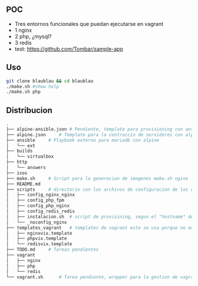 ##  POC

* Tres entornos funcionales que puedan ejecutarse en vagrant
* 1 nginx
* 2 php, ¿mysql?
* 3 redis
* test: https://github.com/Tombar/sample-app 


## Uso
```bash
git clone blaublau && cd blaublau
./make.sh #show help
./make.sh php
```

## Distribucion
```bash
.
├── alpine-ansible.json # Pendiente, template para provisioning con ansible
├── alpine.json		# Template para la contruccin de servidores con alpine
├── ansible		# Playbook externo para mariadb con alpine
│   └── ext
├── builds
│   └── virtualbox
├── http
│   └── answers
├── isos
├── make.sh		# Script para la generacion de imagenes make.sh nginx
├── README.md
├── scripts		# directorio con los archivos de configuracion de los distintos servicios
│   ├── config_nginx_nginx
│   ├── config_php_fpm
│   ├── config_php_nginx
│   ├── config_redis_redis
│   ├── instalacion.sh	# script de provisining, segun el "hostname" del servidor instala y configura
│   └── _noconfig_nginx
├── templates_vagrant	# templates de vagrant esto se usa porque no encontramos la forma de crear red privada desde packer
│   ├── nginxvix.template
│   ├── phpvix.template
│   └── redisvix.template
├── TODO.md		# Tareas pendientes
├── vagrant		
│   ├── nginx
│   ├── php
│   └── redis
└── vagrant.sh		# Tarea pendiente, wrapper para la gestion de vagrant desde make.sh

```

